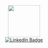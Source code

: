 <div id="header" align="center">
  <img src="https://media.giphy.com/media/970Sr8vpwEbXG/giphy.gif" width="100"/>
</div>


  
<div id="badges" align = "center">
  <a href="https://www.linkedin.com/in/bab%C3%BCr-akba%C5%9F/">
    <img src="https://img.shields.io/badge/LinkedIn-blue?style=for-the-badge&logo=linkedin&logoColor=white" alt="LinkedIn Badge"/>
  </a>
  </div>
  
  
  

